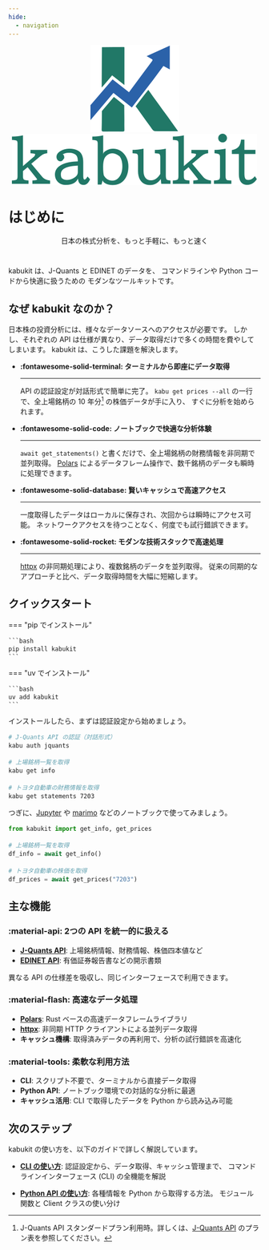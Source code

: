 ```yaml
---
hide:
  - navigation
---
```


<style>
  .md-typeset h1,
  .md-content__button {
    display: none;
  }
</style>

<p align="center" style="margin-top: 0px; margin-bottom: 0px;">
  <img src="assets/images/logo.svg">
</p>

<p align="center" style="margin-top: 0px; margin-bottom: 0px;">
  <img src="assets/images/kabukit.svg">
</p>

# はじめに

<p align="center" style="margin-bottom: 40px;">
日本の株式分析を、もっと手軽に、もっと速く
</p>

kabukit は、J-Quants と EDINET のデータを、
コマンドラインや Python コードから快適に扱うための
モダンなツールキットです。

## なぜ kabukit なのか？

日本株の投資分析には、様々なデータソースへのアクセスが必要です。
しかし、それぞれの API は仕様が異なり、データ取得だけで多くの時間を費やしてしまいます。
kabukit は、こうした課題を解決します。

<div class="grid cards" markdown>

- **:fontawesome-solid-terminal: ターミナルから即座にデータ取得**

    ---

    API の認証設定が対話形式で簡単に完了。
    `kabu get prices --all` の一行で、全上場銘柄の 10 年分[^1] の株価データが手に入り、
    すぐに分析を始められます。

- **:fontawesome-solid-code: ノートブックで快適な分析体験**

    ---

    `await get_statements()` と書くだけで、全上場銘柄の財務情報を非同期で並列取得。
    [Polars](https://pola.rs/) によるデータフレーム操作で、数千銘柄のデータも瞬時に処理できます。

- **:fontawesome-solid-database: 賢いキャッシュで高速アクセス**

    ---

    一度取得したデータはローカルに保存され、次回からは瞬時にアクセス可能。
    ネットワークアクセスを待つことなく、何度でも試行錯誤できます。

- **:fontawesome-solid-rocket: モダンな技術スタックで高速処理**

    ---

    [httpx](https://www.python-httpx.org/) の非同期処理により、複数銘柄のデータを並列取得。
    従来の同期的なアプローチと比べ、データ取得時間を大幅に短縮します。

</div>

[^1]: J-Quants API スタンダードプラン利用時。詳しくは、[J-Quants API](https://jpx-jquants.com/)
      のプラン表を参照してください。

## クイックスタート

=== "pip でインストール"

    ```bash
    pip install kabukit
    ```

=== "uv でインストール"

    ```bash
    uv add kabukit
    ```

インストールしたら、まずは認証設定から始めましょう。

```bash
# J-Quants API の認証（対話形式）
kabu auth jquants

# 上場銘柄一覧を取得
kabu get info

# トヨタ自動車の財務情報を取得
kabu get statements 7203
```

つぎに、[Jupyter](https://jupyter.org/) や [marimo](https://marimo.io/)
などのノートブックで使ってみましょう。

```python
from kabukit import get_info, get_prices

# 上場銘柄一覧を取得
df_info = await get_info()

# トヨタ自動車の株価を取得
df_prices = await get_prices("7203")
```

## 主な機能

### :material-api: 2つの API を統一的に扱える

- **[J-Quants API](https://jpx-jquants.com/)**: 上場銘柄情報、財務情報、株価四本値など
- **[EDINET API](https://disclosure2dl.edinet-fsa.go.jp/guide/static/disclosure/WZEK0110.html)**: 有価証券報告書などの開示書類

異なる API の仕様差を吸収し、同じインターフェースで利用できます。

### :material-flash: 高速なデータ処理

- **[Polars](https://pola.rs/)**: Rust ベースの高速データフレームライブラリ
- **[httpx](https://www.python-httpx.org/)**: 非同期 HTTP クライアントによる並列データ取得
- **キャッシュ機構**: 取得済みデータの再利用で、分析の試行錯誤を高速化

### :material-tools: 柔軟な利用方法

- **CLI**: スクリプト不要で、ターミナルから直接データ取得
- **Python API**: ノートブック環境での対話的な分析に最適
- **キャッシュ活用**: CLI で取得したデータを Python から読み込み可能

## 次のステップ

kabukit の使い方を、以下のガイドで詳しく解説しています。

- **[CLI の使い方](guides/cli.md)**:
  認証設定から、データ取得、キャッシュ管理まで、
  コマンドラインインターフェース (CLI) の全機能を解説

- **[Python API の使い方](guides/api/index.md)**:
  各種情報を Python から取得する方法。
  モジュール関数と Client クラスの使い分け
